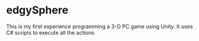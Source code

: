 # edgySphere
This is my first experience programming a 3-D PC game using Unity. It uses C# scripts to execute all the actions
